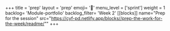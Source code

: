 +++
title = 'prep'
layout = 'prep'
emoji= '📝'
menu_level = ['sprint']
weight = 1
backlog= 'Module-portfolio'
backlog_filter= 'Week 2'
[[blocks]]
name="Prep for the session"
src="https://cyf-pd.netlify.app/blocks//prep-the-work-for-the-week/readme/""
+++
